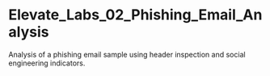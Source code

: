 # Elevate_Labs_02_Phishing_Email_Analysis
Analysis of a phishing email sample using header inspection and social engineering indicators.
